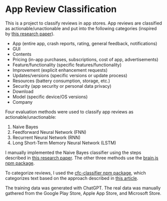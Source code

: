 # App Review Classification
This is a project to classify reviews in app stores. App reviews are classified as actionable/unactionable and put into the following categories (inspired by <a href="https://doi.org/10.1145/2950290.2950299">this research paper</a>).
- App (entire app, crash reports, rating, general feedback, notifications)
- GUI
- Contents
- Pricing (in-app purchases, subscriptions, cost of app, advertisements)
- Feature/functionality (specific features/functionality)
- Improvement (explicit enhancement requests)
- Updates/versions (specific versions or update process)
- Resources (battery consumption, storage, etc.)
- Security (app security or personal data privacy)
- Download
- Model (specific device/OS versions)
- Company

Four evaluation methods were used to classify app reviews as actionable/unactionable:
1. Naive Bayes
2. Feedforward Neural Network (FNN)
3. Recurrent Neural Network (RNN)
4. Long Short-Term Memory Neural Network (LSTM)

I manually implemented the Naive Bayes classifier using the steps described in <a href="https://courses.cs.washington.edu/courses/cse312/18sp/lectures/naive-bayes/naivebayesnotes.pdf">this research paper</a>. The other three methods use the <a href="https://www.npmjs.com/package/brain.js">brain.js npm package</a>.

To categorize reviews, I used the <a href="https://www.npmjs.com/package/cfc-classifier">cfc-classifier npm package</a>, which categorizes text based on the approach described in <a href="https://dl.acm.org/doi/abs/10.1145/1526709.1526737">this article</a>.

The training data was generated with ChatGPT. The real data was manually gathered from the Google Play Store, Apple App Store, and Microsoft Store.
